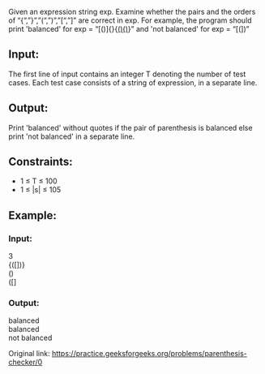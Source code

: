 Given an expression string exp. Examine whether the pairs and the orders of “{“,”}”,”(“,”)”,”[“,”]” are correct in exp.
For example, the program should print 'balanced' for exp = “[()]{}{[()()]()}” and 'not balanced' for exp = “[(])”

## Input:
The first line of input contains an integer T denoting the number of test cases.  Each test case consists of a string of expression, in a separate line.

## Output:
Print 'balanced' without quotes if the pair of parenthesis is balanced else print 'not balanced' in a separate line.

## Constraints:
* 1 ≤ T ≤ 100
* 1 ≤ |s| ≤ 105

## Example:
### Input:
3  
{([])}  
()  
([]  

### Output:
balanced  
balanced  
not balanced  

Original link:
https://practice.geeksforgeeks.org/problems/parenthesis-checker/0